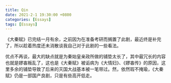 ```yaml
---
title: Qin
date: 2021-2-1 19:30:00 +0800
categories: [Essays]
tags: [Essays]
---
```


《大秦赋》已完结一月有余，之前因为在准备考研而搁置了此剧，最近终是补完了，所以趁着热度还未消散谈我自己对于此剧的一些看法。

优点不再谈，最大的缺点就是为秦始皇亲政所做的铺垫太长了，其中最冗长的内容也就是嫪毐叛乱了，这也是《大秦赋》被诟病为《大情妇》、《嫪毐传》的原因，这里多余的铺垫导致了后来的灭国大战基本被一笔带过。然，依然瑕不掩瑜，《大秦赋》仍是一部国产良剧，只是有些高开低走。
